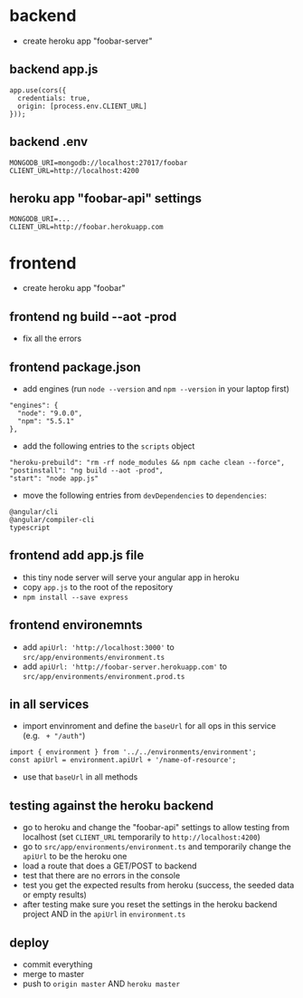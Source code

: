 

# backend

- create heroku app "foobar-server"

## backend app.js

```
app.use(cors({
  credentials: true,
  origin: [process.env.CLIENT_URL]
}));
```

## backend .env

```
MONGODB_URI=mongodb://localhost:27017/foobar
CLIENT_URL=http://localhost:4200
```

## heroku app "foobar-api" settings

```
MONGODB_URI=...
CLIENT_URL=http://foobar.herokuapp.com
```

# frontend

- create heroku app "foobar"

## frontend ng build --aot -prod

- fix all the errors

## frontend package.json

- add engines (run `node --version` and `npm --version` in your laptop first)

```
"engines": {
  "node": "9.0.0",
  "npm": "5.5.1"
},
```

- add the following entries to the `scripts` object

```
"heroku-prebuild": "rm -rf node_modules && npm cache clean --force",
"postinstall": "ng build --aot -prod",
"start": "node app.js"
```

- move the following entries from `devDependencies` to `dependencies`:

```
@angular/cli
@angular/compiler-cli
typescript
```

## frontend add app.js file

- this tiny node server will serve your angular app in heroku
- copy `app.js` to the root of the repository
- `npm install --save express` 

## frontend environemnts

- add `apiUrl: 'http://localhost:3000'` to `src/app/environments/environment.ts`
- add `apiUrl: 'http://foobar-server.herokuapp.com'` to `src/app/environments/environment.prod.ts`

## in all services

- import envinroment and define the `baseUrl` for all ops in this service (e.g. ` + "/auth"`)

```
import { environment } from '../../environments/environment';
const apiUrl = environment.apiUrl + '/name-of-resource';
```

- use that `baseUrl` in all methods


## testing against the heroku backend

- go to heroku and change the "foobar-api" settings to allow testing from localhost (set `CLIENT_URL` temporarily to `http://localhost:4200`)
- go to `src/app/environments/environment.ts` and temporarily change the `apiUrl` to be the heroku one
- load a route that does a GET/POST to backend
- test that there are no errors in the console
- test you get the expected results from heroku (success, the seeded data or empty results)
- after testing make sure you reset the settings in the heroku backend project AND in the `apiUrl` in `environment.ts` 

## deploy

- commit everything
- merge to master
- push to `origin master` AND `heroku master`


